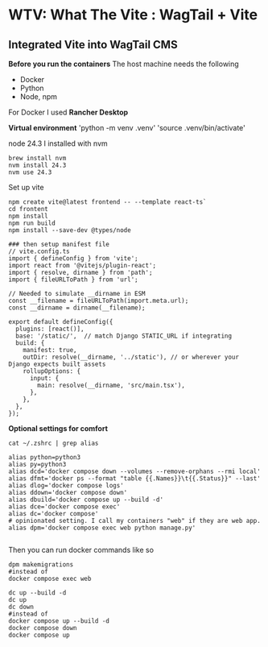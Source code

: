 # WTV: __What The Vite__ : WagTail + Vite
## Integrated Vite into WagTail CMS

**Before you run the containers**
The host machine needs the following  
- Docker
- Python
- Node, npm

For Docker I used __Rancher Desktop__

__Virtual environment__
'python -m venv .venv'
'source .venv/bin/activate'

node 24.3
I installed with nvm 
```
brew install nvm
nvm install 24.3
nvm use 24.3
```

Set up vite
```
npm create vite@latest frontend -- --template react-ts`
cd frontent
npm install
npm run build
npm install --save-dev @types/node

### then setup manifest file
// vite.config.ts
import { defineConfig } from 'vite';
import react from '@vitejs/plugin-react';
import { resolve, dirname } from 'path';
import { fileURLToPath } from 'url';

// Needed to simulate __dirname in ESM
const __filename = fileURLToPath(import.meta.url);
const __dirname = dirname(__filename);

export default defineConfig({
  plugins: [react()],
  base: '/static/',  // match Django STATIC_URL if integrating
  build: {
    manifest: true,
    outDir: resolve(__dirname, '../static'), // or wherever your Django expects built assets
    rollupOptions: {
      input: {
        main: resolve(__dirname, 'src/main.tsx'),
      },
    },
  },
});

```

__Optional settings for comfort__
```
cat ~/.zshrc | grep alias

alias python=python3 
alias py=python3
alias dcd='docker compose down --volumes --remove-orphans --rmi local'
alias dfmt='docker ps --format "table {{.Names}}\t{{.Status}}" --last'
alias dlog='docker compose logs'
alias ddown='docker compose down'
alias dbuild='docker compose up --build -d'
alias dce='docker compose exec'
alias dc='docker compose'
# opinionated setting. I call my containers "web" if they are web app.
alias dpm='docker compose exec web python manage.py'


```

Then you can run docker commands like so

```
dpm makemigrations 
#instead of
docker compose exec web

dc up --build -d
dc up
dc down
#instead of
docker compose up --build -d
docker compose down
docker compose up
```